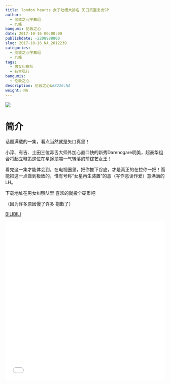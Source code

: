 ```yaml
---
title: london hearts 女子吐槽大排名 矢口真里复出SP
author: 
  - 伦敦之心字幕组
  - 九條
bangumi: 伦敦之心
date: 2017-10-16 00:00:00
publishdate: -2208988800
slug: 2017-10-16_NA_2012239
categories: 
  - 伦敦之心字幕组
  - 九條
tags: 
  - 男女纠察队
  - 有吉弘行
bangumis: 
  - 伦敦之心
description: 伦敦之心&#8226;NA
weight: NA
---
```


![](https://i.imgur.com/oDNcCty.jpg)

# 简介  
话题满载的一集，看点当然就是矢口真里！


小淳、有吉、土田三位毒舌大师外加心直口快的新秀Darenogare明美，超豪华组合将起立鞭策这位在星途顶端一气转落的前综艺女王！


看完这一集才能体会到，在电视圈里，把你推下谷底，才是真正的在拉你一把！而能把这一点做到极致的，惟有号称“女星再生装置”的恶（写作恶读作爱）意满满的LH。


下载地址在男女纠察队里 喜欢的就投个硬币吧


（因为许多原因慢了许多 抱歉了）

  [BILIBILI](https://www.bilibili.com/video/av2012239/)


<div class="vcontainer">  <iframe class='video' src="//www.bilibili.com/blackboard/player.html?cid=3111278&aid=2012239" width="100%" height="500" frameborder="0" allowfullscreen="allowfullscreen"></iframe></div>
